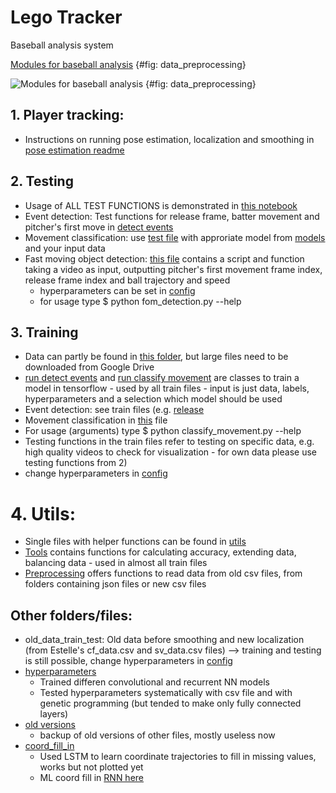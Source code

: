 # Lego Tracker

Baseball analysis system

[Modules for baseball analysis](assets/data_preprocessing.png)
{#fig: data_preprocessing}

![Modules for baseball analysis](assets/data_preprocessing.png)
{#fig: data_preprocessing}

## 1. Player tracking:
* Instructions on running pose estimation, localization and smoothing in [pose estimation readme](Pose_Estimation/README.md)

## 2. Testing
* Usage of ALL TEST FUNCTIONS is demonstrated in [this notebook](demo.ipynb)
* Event detection: Test functions for release frame, batter movement and pitcher's first move in [detect events](detect_events.py)
* Movement classification: use [test file](test.py) with approriate model from [models](saved_models) and your input data
* Fast moving object detection: [this file](fom_detection.py) contains a script and function taking a video as input, outputting pitcher's first movement frame index, release frame index and ball trajectory and speed
  * hyperparameters can be set in [config](config.py)
  * for usage type $ python fom_detection.py --help

## 3. Training
* Data can partly be found in [this folder](train_data), but large files need to be downloaded from Google Drive
* [run detect events](run_events.py) and [run classify movement](run_thread.py) are classes to train a model in tensorflow - used by all train files - input is just data, labels, hyperparameters and a selection which model should be used
* Event detection: see train files (e.g. [release](release_frame_train.py)
* Movement classification in [this](classify_movement.py) file
* For usage (arguments) type $ python classify_movement.py --help
* Testing functions in the train files refer to testing on specific data, e.g. high quality videos to check for visualization - for own data please use testing functions from 2)
* change hyperparameters in [config](config.py)

# 4. Utils:
* Single files with helper functions can be found in [utils](utils)
* [Tools](tools.py) contains functions for calculating accuracy, extending data, balancing data - used in almost all train files
* [Preprocessing](data_preprocess.py) offers functions to read data from old csv files, from folders containing json files or new csv files

## Other folders/files:
* old_data_train_test: Old data before smoothing and new localization (from Estelle's cf_data.csv and sv_data.csv files) --> training and testing is still possible, change hyperparameters in [config](config.py)
* [hyperparameters](hyperparameter_finding)
  * Trained differen convolutional and recurrent NN models
  * Tested hyperparameters systematically with csv file and with genetic programming (but tended to make only fully connected layers)
* [old versions](old_versions)
  * backup of old versions of other files, mostly useless now
* [coord_fill_in](coord_fill_in_train.py)
  * Used LSTM to learn coordinate trajectories to fill in missing values, works but not plotted yet
  * ML coord fill in [RNN here](data_preprocessing/coord_fill_in.py)
